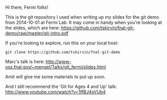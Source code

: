 Hi there, Fermi folks!  

This is the git repository I used when writing up my slides for the git
demo from 2014-10-01 at Fermi Lab.  It may come in handy when you're
looking at the slides, which are here: https://github.com/tskirvin/fnal-git-demo/raw/master/git-intro.pdf

If you're looking to explore, run this on your local host:

    git clone https://github.com/tskirvin/fnal-git-demo

Marc's talk is here: http://www-oss.fnal.gov/~mengel/Talks/git_fermi/slides.html

Amit will give me some materials to put up soon.

And I still recommend the 'Git for Ages 4 and Up' talk: http://www.youtube.com/watch?v=1ffBJ4sVUb4
